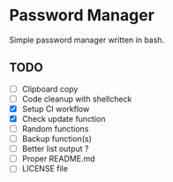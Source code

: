 # Password Manager
Simple password manager written in bash.

## TODO
- [ ] Clipboard copy
- [ ] Code cleanup with shellcheck
- [X] Setup CI workflow
- [X] Check update function
- [ ] Random functions
- [ ] Backup function(s)
- [ ] Better list output ?
- [ ] Proper README.md
- [ ] LICENSE file

